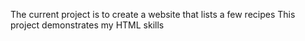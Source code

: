 The current project is to create a website that lists a few recipes 
This project demonstrates my HTML skills 
